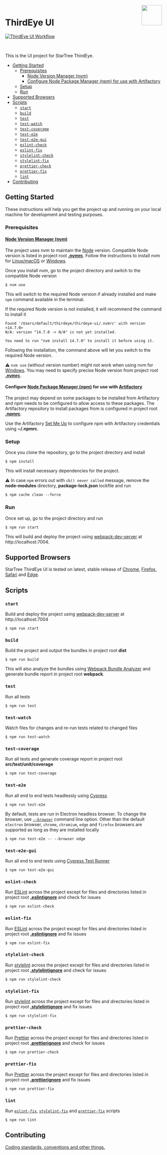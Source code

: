 <img align="right" width="65" height="65" src="./src/public/thirdeye-512x512.png">

# ThirdEye UI

[![ThirdEye UI Workflow](https://github.com/startreedata/thirdeye/workflows/ThirdEye%20UI%20Workflow/badge.svg)](https://github.com/startreedata/thirdeye/actions?query=workflow%3A%22ThirdEye+UI+Workflow%22)

<br/>

This is the UI project for StarTree ThirdEye.

-   [Getting Started](#getting-started)
    -   [Prerequisites](#prerequisites)
        -   [Node Version Manager (nvm)](#node-version-manager-nvm)
        -   [Configure Node Package Manager (npm) for use with Artifactory](#configure-node-package-manager-npm-for-use-with-artifactory)
    -   [Setup](#setup)
    -   [Run](#run)
-   [Supported Browsers](#supported-browsers)
-   [Scripts](#scripts)
    -   [`start`](#start)
    -   [`build`](#build)
    -   [`test`](#test)
    -   [`test-watch`](#test-watch)
    -   [`test-coverage`](#test-coverage)
    -   [`test-e2e`](#test-e2e)
    -   [`test-e2e-gui`](#test-e2e-gui)
    -   [`eslint-check`](#eslint-check)
    -   [`eslint-fix`](#eslint-fix)
    -   [`stylelint-check`](#stylelint-check)
    -   [`stylelint-fix`](#stylelint-fix)
    -   [`prettier-check`](#prettier-check)
    -   [`prettier-fix`](#prettier-fix)
    -   [`lint`](#lint)
-   [Contributing](#contributing)

## Getting Started

These instructions will help you get the project up and running on your local machine for development and testing purposes.

### Prerequisites

#### [Node Version Manager (nvm)](https://github.com/nvm-sh/nvm)

The project uses nvm to maintain the [Node](https://nodejs.org) version. Compatible Node version is listed in project root [**.nvmrc**](./.nvmrc). Follow the instructions to install nvm for [Linux/macOS](https://github.com/nvm-sh/nvm#installing-and-updating) or [Windows](https://github.com/coreybutler/nvm-windows#installation--upgrades).

Once you install nvm, go to the project directory and switch to the compatible Node version

```
$ nvm use
```

This will switch to the required Node version if already installed and make `npm` command available in the terminal.

If the required Node version is not installed, it will recommend the command to install it

```
Found '/Users/default/thirdeye/thirdeye-ui/.nvmrc' with version <14.7.0>
N/A: version "14.7.0 -> N/A" is not yet installed.

You need to run "nvm install 14.7.0" to install it before using it.
```

Following the installation, the command above will let you switch to the required Node version.

:warning: `nvm use` (without version number) might not work when using nvm for [Windows](https://github.com/coreybutler/nvm-windows). You may need to specify precise Node version from project root [**.nvmrc**](./.nvmrc).

#### Configure [Node Package Manager (npm)](https://www.npmjs.com) for use with [Artifactory](https://repo.startreedata.io)

The project may depend on some packages to be installed from Artifactory and npm needs to be configured to allow access to these packages. The Artifactory repository to install packages from is configured in project root [**.npmrc**](./.npmrc).

Use the Artifactory [Set Me Up](https://jfrog.com/knowledge-base/whats-new-in-the-set-me-up-dialog) to configure npm with Artifactory credentials using **~/.npmrc**.

### Setup

Once you clone the repository, go to the project directory and install

```
$ npm install
```

This will install necessary dependencies for the project.

:warning: In case `npm` errors out with `cb() never called` message, remove the **node-modules** directory, **package-lock.json** lockfile and run

```
$ npm cache clean --force
```

### Run

Once set up, go to the project directory and run

```
$ npm run start
```

This will build and deploy the project using [webpack-dev-server](https://github.com/webpack/webpack-dev-server) at http://localhost:7004.

## Supported Browsers

StarTree ThirdEye UI is tested on latest, stable release of [Chrome](https://www.google.com/chrome), [Firefox](https://www.mozilla.org/firefox), [Safari](https://www.apple.com/safari) and [Edge](https://www.microsoft.com/edge).

## Scripts

### `start`

Build and deploy the project using [webpack-dev-server](https://github.com/webpack/webpack-dev-server) at http://localhost:7004

```
$ npm run start
```

### `build`

Build the project and output the bundles in project root **dist**

```
$ npm run build
```

This will also analyze the bundles using [Webpack Bundle Analyzer](https://github.com/webpack-contrib/webpack-bundle-analyzer) and generate bundle report in project root **webpack**.

### `test`

Run all tests

```
$ npm run test
```

### `test-watch`

Watch files for changes and re-run tests related to changed files

```
$ npm run test-watch
```

### `test-coverage`

Run all tests and generate coverage report in project root **src/test/unit/coverage**

```
$ npm run test-coverage
```

### `test-e2e`

Run all end to end tests headlessly using [Cypress](https://www.cypress.io)

```
$ npm run test-e2e
```

By default, tests are run in Electron headless browser. To change the browser, use [`--browser`](https://docs.cypress.io/guides/guides/command-line#cypress-run-browser-lt-browser-name-or-path-gt) command line option. Other than the default `electron` browser, `chrome`, `chromium`, `edge` and `firefox` browsers are supported as long as they are installed locally

```
$ npm run test-e2e -- --browser edge
```

### `test-e2e-gui`

Run all end to end tests using [Cypress Test Runner](https://docs.cypress.io/guides/core-concepts/test-runner)

```
$ npm run test-e2e-gui
```

### `eslint-check`

Run [ESLint](https://eslint.org) across the project except for files and directories listed in project root [**.eslintignore**](./.eslintignore) and check for issues

```
$ npm run eslint-check
```

### `eslint-fix`

Run [ESLint](https://eslint.org) across the project except for files and directories listed in project root [**.eslintignore**](./.eslintignore) and fix issues

```
$ npm run eslint-fix
```

### `stylelint-check`

Run [stylelint](https://stylelint.io) across the project except for files and directories listed in project root [**.stylelintignore**](./.stylelintignore) and check for issues

```
$ npm run stylelint-check
```

### `stylelint-fix`

Run [stylelint](https://stylelint.io) across the project except for files and directories listed in project root [**.stylelintignore**](./.stylelintignore) and fix issues

```
$ npm run stylelint-fix
```

### `prettier-check`

Run [Prettier](https://prettier.io) across the project except for files and directories listed in project root [**.prettierignore**](./.prettierignore) and check for issues

```
$ npm run prettier-check
```

### `prettier-fix`

Run [Prettier](https://prettier.io) across the project except for files and directories listed in project root [**.prettierignore**](./.prettierignore) and fix issues

```
$ npm run prettier-fix
```

### `lint`

Run [`eslint-fix`](#eslint-fix), [`stylelint-fix`](#stylelint-fix) and [`prettier-fix`](#prettier-fix) scripts

```
$ npm run lint
```

## Contributing

[Coding standards, conventions and other things.](./CONTRIBUTING.md)
